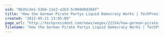 ```yaml
---
uid: "0b35cde1-53b6-11e2-a2b3-5c969d8d366f"
title: "How the German Pirate Partys Liquid Democracy Works | TechPresident"
created: "2012-05-11 13:05:09"
page_url: "http://techpresident.com/news/wegov/22154/how-german-pirate-partys-liquid-democracy-works#.T6zaDeuu1m0.twitter"
filename: "How the German Pirate Partys Liquid Democracy Works | TechPresident.html"
---
```


